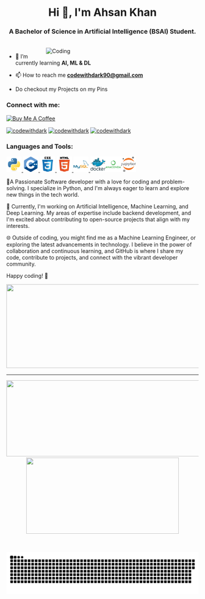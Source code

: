 <h1 align="center">Hi 👋, I'm Ahsan Khan</h1>
<h3 align="center">A Bachelor of Science in Artificial Intelligence (BSAI) Student.</h3>
<br>
<img align="right" alt="Coding" width="400" src="https://cdn.dribbble.com/users/1162077/screenshots/3848914/programmer.gif">


- 🌱 I’m currently learning **AI, ML & DL**

- 📫 How to reach me **codewithdark90@gmail.com**
- Do checkout my Projects on my Pins

<h3 align="left">Connect with me:</h3>
<a href="https://www.buymeacoffee.com/codewithdark" target="_blank"><img src="https://cdn.buymeacoffee.com/buttons/v2/default-yellow.png" alt="Buy Me A Coffee" style="height: 40px !important;width: 150px !important;" ></a>
<p align="left">
<a href="https://twitter.com/codewithdark" target="blank"><img align="center" src="https://raw.githubusercontent.com/rahuldkjain/github-profile-readme-generator/master/src/images/icons/Social/twitter.svg" alt="codewithdark" height="30" width="40" /></a>
<a href="https://linkedin.com/in/codewithdark" target="blank"><img align="center" src="https://raw.githubusercontent.com/rahuldkjain/github-profile-readme-generator/master/src/images/icons/Social/linked-in-alt.svg" alt="codewithdark" height="30" width="40" /></a>
<a href="https://facebook.com/codewithdark.fb" target="blank"><img align="center" src="https://raw.githubusercontent.com/rahuldkjain/github-profile-readme-generator/master/src/images/icons/Social/facebook.svg" alt="codewithdark" height="30" width="40" /></a>

</p>
<h3 align="left">Languages and Tools:</h3>
<p align="left">
<a href="https://www.python.org" target="_blank" rel="noreferrer"> <img src="https://raw.githubusercontent.com/devicons/devicon/master/icons/python/python-original.svg" alt="python" width="40" height="40"/> </a>
 <a href="https://www.cprogramming.com/" target="_blank" rel="noreferrer"> <img src="https://raw.githubusercontent.com/devicons/devicon/master/icons/cplusplus/cplusplus-original.svg" alt="cplusplus" width="40" height="40"/> </a> <a href="https://www.w3schools.com/css/" target="_blank" rel="noreferrer"> <img src="https://raw.githubusercontent.com/devicons/devicon/master/icons/css3/css3-original-wordmark.svg" alt="css3" width="40" height="40"/> </a> <a href="https://www.w3.org/html/" target="_blank" rel="noreferrer"> <img src="https://raw.githubusercontent.com/devicons/devicon/master/icons/html5/html5-original-wordmark.svg" alt="html5" width="40" height="40"/> </a> <a href="https://www.mysql.com/" target="_blank" rel="noreferrer"> <img src="https://raw.githubusercontent.com/devicons/devicon/master/icons/mysql/mysql-original-wordmark.svg" alt="mysql" width="40" height="40"/> </a> <img src="https://github.com/devicons/devicon/blob/master/icons/docker/docker-original-wordmark.svg" title="Docker" alt="Docker" width="40" height="40"/><img src="https://github.com/devicons/devicon/blob/master/icons/anaconda/anaconda-original-wordmark.svg" title="Anaconda" alt="Conda" width="40" height="40"/><img src="https://github.com/devicons/devicon/blob/master/icons/jupyter/jupyter-original-wordmark.svg" title="Jupiter" alt="Jupiter" width="40" height="40"/> </p>


<p>
  👋A Passionate Software developer with a love for coding and problem-solving. I specialize in Python, and I'm always eager to learn and explore new things in the tech world.

🚀 Currently, I'm working on Artificial Intelligence, Machine Learning, and Deep Learning. My areas of expertise include backend development, and I'm excited about contributing to open-source projects that align with my interests.

🌐 Outside of coding, you might find me as a Machine Learning Engineer, or exploring the latest advancements in technology. I believe in the power of collaboration and continuous learning, and GitHub is where I share my code, contribute to projects, and connect with the vibrant developer community.
<p>Happy coding! 🚀</p>
</p>

<p align="center">
  <img width="800" height="220" src="https://streak-stats.demolab.com?user=codewithdark-git&theme=highcontrast&hide_border=true&border_radius=5&card_width=800">
</p>


---


<p align="center">
  <img width="600" height="200" src="https://github-readme-stats.vercel.app/api?username=codewithdark-git&show_icons=true&theme=vision-friendly-dark">
  <img width="400" height="200" src="https://github-readme-stats.vercel.app/api/top-langs/?username=codewithdark-git&size_weight=0.0005&count_weight=0.3&layout=compact&theme=vision-friendly-dark">
</p>
 


<div id="header" align="center">
  <img src="https://komarev.com/ghpvc/?username=codewithdark-git&style=for-the-badge&color=orange" alt=""/>
</div>



<p align="center">
 <img width="1000" src="assets/github-snake.svg" alt="snake"/>
</p>


